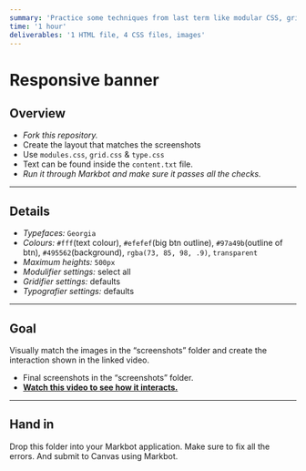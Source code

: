 ```yaml
---
summary: 'Practice some techniques from last term like modular CSS, grid systems, type systems and also practice position.'
time: '1 hour'
deliverables: '1 HTML file, 4 CSS files, images'
---
```


# Responsive banner

## Overview

- *Fork this repository.*
- Create the layout that matches the screenshots
- Use `modules.css`, `grid.css` & `type.css`
- Text can be found inside the `content.txt` file.
- *Run it through Markbot and make sure it passes all the checks.*

---

## Details

- *Typefaces:* `Georgia`
- *Colours:* `#fff`(text colour), `#efefef`(big btn outline), `#97a49b`(outline of btn), `#495562`(background), `rgba(73, 85, 98, .9)`, `transparent`
- *Maximum heights:* `500px`
- *Modulifier settings:* select all
- *Gridifier settings:* defaults
- *Typografier settings:* defaults

---

## Goal

Visually match the images in the “screenshots” folder and create the interaction shown in the linked video.

- Final screenshots in the “screenshots” folder.
- [**Watch this video to see how it interacts.**](https://youtu.be/SwmuvJa9JtQ)

---

## Hand in

Drop this folder into your Markbot application. Make sure to fix all the errors. And submit to Canvas using Markbot.
